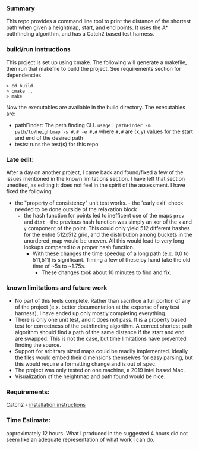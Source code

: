 ### Summary
This repo provides a command line tool to print the distance of the shortest path 
when given a heightmap, start, and end points. It uses the A* pathfinding algorithm, 
and has a Catch2 based test harness. 

### build/run instructions
This project is set up using cmake. The following will generate a makefile, then
run that makefile to build the project. See requirements section for dependencies
```
> cd build
> cmake ..
> make
```
Now the executables are available in the build directory. The executables are:
- pathFinder: The path finding CLI.
  `usage: pathFinder -m path/to/heightmap -s #,# -e #,#` where `#,#` are (x,y) 
  values for the start and end of the desired path
- tests: runs the test(s) for this repo

### Late edit:
After a day on another project, I came back and found/fixed a few of the issues
mentioned in the known limitations section. I have left that section unedited, as
editing it does not feel in the spirit of the assessment. I have fixed the following:
- the "property of consistency" unit test works. - the 'early exit' check needed to be
done outside of the relaxation block
  - the hash function for points led to inefficent use of the maps `prev` 
    and `dist` - the previous hash function was simply an xor of the `x` and `y`
    component of the point. This could only yield 512 different hashes for the 
    entire 512x512 grid, and the distribution among buckets in the unordered_map 
    would be uneven. All this would lead to very long lookups compared to a proper
    hash function. 
    - With these changes the time speedup of a long path (e.x. 0,0 to 511,511) 
  is significant. Timing a few of these by hand take the old time of ~5s to ~1.75s.
      - These changes took about 10 minutes to find and fix.

### known limitations and future work
- No part of this feels complete. Rather than sacrifice a full portion of 
  any of the project (e.x. better documentation at the expense of any test harness),
  I have ended up only mostly completing everything. 
- There is only one unit test, and it does not pass. It is a property based test
for correctness of the pathfinding algorithm. A correct shortest path algorithm 
  should find a path of the same distance if the start and end are swapped. This 
  is not the case, but time limitations have prevented finding the source.
- Support for arbitrary sized maps could be readily implemented. Ideally the files
  would embed their dimensions themselves for easy parsing, but this would require
  a formatting change and is out of spec.
- The project was only tested on one machine, a 2019 intel based Mac.   
- Visualization of the heightmap and path found would be nice.

### Requirements:
Catch2 - [installation instructions](https://github.com/catchorg/Catch2/blob/devel/docs/cmake-integration.md#installing-catch2-from-git-repository)

### Time Estimate:
approximately 12 hours. What I produced in the suggested 4 hours did not seem 
like an adequate representation of what work I can do. 